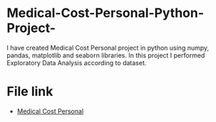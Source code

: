 # Medical-Cost-Personal-Python-Project-
I have created Medical Cost Personal project in python using numpy, pandas, matplotlib and seaborn libraries.  In this project I performed Exploratory Data Analysis according to dataset.

# File link
- <a  href = " https://github.com/Tehreem112/Medical-Cost-Personal-Python-Project-/blob/main/Medical_Cost_Personal.ipynb ">Medical Cost Personal</a>

